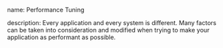 name: Performance Tuning

description: Every application and every system is different. Many factors can be taken into consideration and modified when trying to make your application as performant as possible.
